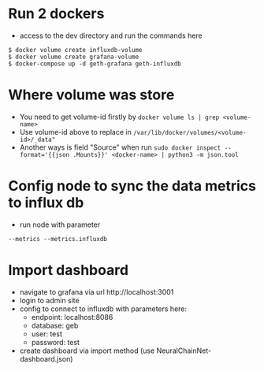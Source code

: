 # Run 2 dockers
- access to the dev directory and run the commands here
```
$ docker volume create influxdb-volume
$ docker volume create grafana-volume
$ docker-compose up -d geth-grafana geth-influxdb
```

# Where volume was store
- You need to get volume-id firstly by `docker volume ls | grep <volume-name>`
- Use volume-id above to replace in `/var/lib/docker/volumes/<volume-id>/_data"` 
- Another ways is field "Source" when run `sudo docker inspect --format='{{json .Mounts}}' <docker-name> | python3 -m json.tool`

# Config node to sync the data metrics to influx db
- run node with parameter 

```
--metrics --metrics.influxdb
```

# Import dashboard
- navigate to grafana via url http://localhost:3001
- login to admin site
- config to connect to influxdb with parameters here:
  - endpoint: localhost:8086
  - database: geb
  - user: test
  - password: test
- create dashboard via import method (use NeuralChainNet-dashboard.json)